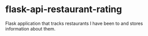 # flask-api-restaurant-rating

Flask application that tracks restaurants I have been to and stores information about them. 
